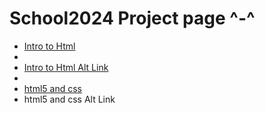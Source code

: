 # School2024 Project page ^-^
<ul>
    <li> <a href="intro_to_html" target="_blank">Intro to Html</a><li>
    <li> <a href="https://ashtreerobin.github.io/School2024/intro_to%20_html/index.html" target="_blank">Intro to Html Alt Link</a><li>
    <li><a href="html5" target="_blank">html5 and css</a></li>
    <li><ahref="https://ashtreerobin.github.io/School2024/html5/" target="_blank">html5 and css Alt Link</a></li>